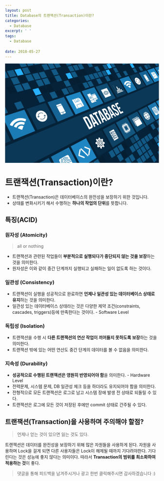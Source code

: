```yaml
---
layout: post
title: Database의 트랜잭션(Transaction)이란?
categories:
  - Database
excerpt: ' '
tags:
  - Database

date: 2018-05-27
---
```


![No Image](/assets/logo/database.jpg)

# 트랜잭션(Transaction)이란?
- 트랜잭션(Transaction)은 데이터베이스의 완전성을 보장하기 위한 것입니다.
- 상태를 변화시키기 해서 수행하는 **하나의 작업의 단위**를 뜻합니다.


## 특징(ACID)
### 원자성 (Atomicity)
> all or nothing

- 트랜잭션과 관련된 작업들이 **부분적으로 실행되다가 중단되지 않는 것을 보장**하는 것을 의미한다.
- 원자성은 이와 같이 중간 단계까지 실행되고 실패하는 일이 없도록 하는 것이다.

### 일관성 (Consistency)
- 트랜잭션이 실행을 성공적으로 완료하면 **언제나 일관성 있는 데이터베이스 상태로 유지**하는 것을 의미한다. 
- 일관성 있는 데이터베이스 상태라는 것은 다양한 제약 조건(constraints, cascades, triggers)등에 만족한다는 것이다. - Software Level

### 독립성 (Isolation)
- 트랜잭션을 수행 시 **다른 트랜잭션의 연산 작업이 끼어들지 못하도록 보장**하는 것을 의미한다.
- 트랜잭션 밖에 있는 어떤 연산도 중간 단계의 데이터를 볼 수 없음을 의미한다. 
 
### 지속성 (Durability)
- **성공적으로 수행된 트랜잭션은 영원히 반영되어야 함**을 의미한다. - Hardware Level
- 전력문제, 시스템 문제, DB 일관성 체크 등을 하더라도 유지되어야 함을 의미한다. 
- 전형적으로 모든 트랜잭션은 로그로 남고 시스템 장애 발생 전 상태로 되돌릴 수 있다.
- 트랜잭션은 로그에 모든 것이 저장된 후에만 commit 상태로 간주될 수 있다.


## 트랜잭션(Transaction)을 사용하며 주의해야 할점?
> 언제나 얻는 것이 있으면 잃는 것도 있다.

트랜잭션은 데이터를 완전성을 보장하기 위해 많은 자원들을 사용하게 된다. 자원을 사용하며 Lock을 걸게 되면 다른 사용자들은 Lock이 해제될 때까지 기다려야한다. 기다린다는 것은 성능에 좋지 않다는 의미이다. 따라서 **Transaction의 범위를 최소화하여 적용하는 것**이 좋다.






> 댓글을 통해 피드백을 남겨주시거나 광고 한번 클릭해주시면 감사하겠습니다 :)

